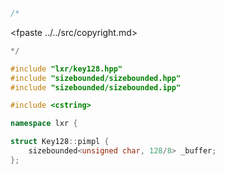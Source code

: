 ```cpp
/*
```
<fpaste ../../src/copyright.md>
```cpp
*/

#include "lxr/key128.hpp"
#include "sizebounded/sizebounded.hpp"
#include "sizebounded/sizebounded.ipp"

#include <cstring>

namespace lxr {

struct Key128::pimpl {
    sizebounded<unsigned char, 128/8> _buffer;
};

```
